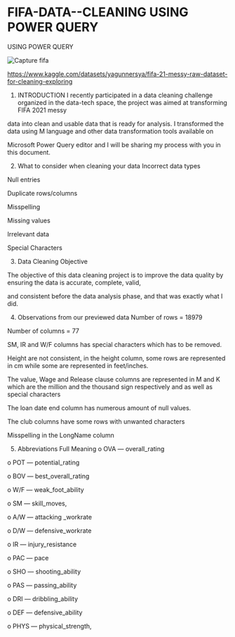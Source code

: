 # FIFA-DATA--CLEANING USING POWER QUERY
USING POWER QUERY

![Capture fifa](https://user-images.githubusercontent.com/100960483/227333228-6ac658a8-5d0b-4dc7-8f66-816364195e02.PNG)

https://www.kaggle.com/datasets/yagunnersya/fifa-21-messy-raw-dataset-for-cleaning-exploring

1. INTRODUCTION
I recently participated in a data cleaning challenge organized in the data-tech space, the project was aimed at transforming FIFA 2021 messy 

data into clean and usable data that is ready for analysis. I transformed the data using M language and other data transformation tools available on

Microsoft Power Query editor and I will be sharing my process with you in this document.

2. What to consider when cleaning your data
Incorrect data types

Null entries

Duplicate rows/columns

Misspelling

Missing values

Irrelevant data

Special Characters

3. Data Cleaning Objective

The objective of this data cleaning project is to improve the data quality by ensuring the data is accurate, complete, valid, 

and consistent before the data analysis phase, and that was exactly what I did.

4. Observations from our previewed data
Number of rows = 18979

Number of columns = 77

SM, IR and W/F columns has special characters which has to be removed.

Height are not consistent, in the height column, some rows are represented in cm while some are represented in feet/inches.

The value, Wage and Release clause columns are represented in M and K which are the million and the thousand sign respectively and as well as special characters

The loan date end column has numerous amount of null values.

The club columns have some rows with unwanted characters

Misspelling in the LongName column

5. Abbreviations Full Meaning
o OVA — overall_rating

o POT — potential_rating

o BOV — best_overall_rating

o W/F — weak_foot_ability

o SM — skill_moves,

o A/W — attacking _workrate

o D/W — defensive_workrate

o IR — injury_resistance

o PAC — pace

o SHO — shooting_ability

o PAS — passing_ability

o DRI — dribbling_ability

o DEF — defensive_ability

o PHYS — physical_strength,

